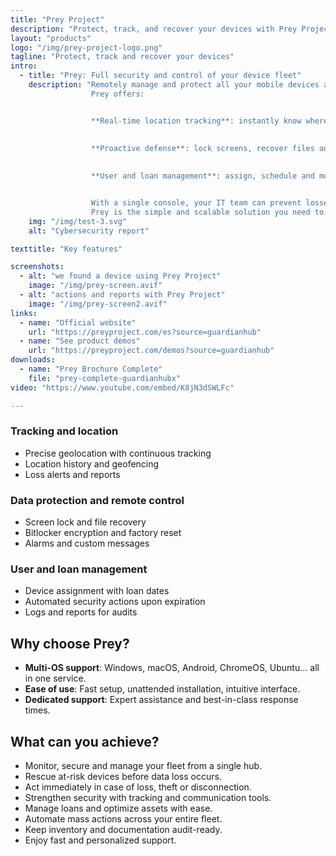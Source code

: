 ```yaml
---
title: "Prey Project"
description: "Protect, track, and recover your devices with Prey Project. Full control of your laptops and devices (even without GPS) from a single console."
layout: "products"
logo: "/img/prey-project-logo.png"
tagline: "Protect, track and recover your devices"
intro: 
  - title: "Prey: Full security and control of your device fleet"
    description: "Remotely manage and protect all your mobile devices and computers in a fast, centralized way.  
                  Prey offers:


                  **Real-time location tracking**: instantly know where each device is, even without GPS. 
                  
                  
                  **Proactive defense**: lock screens, recover files and trigger alarms if a device goes missing.  

                  
                  **User and loan management**: assign, schedule and monitor devices; automate security actions upon expiration.


                  With a single console, your IT team can prevent losses, enforce usage policies and respond at the first sign of an incident.  
                  Prey is the simple and scalable solution you need to keep your infrastructure always protected."
    img: "/img/test-3.svg"
    alt: "Cybersecurity report"

texttitle: "Key features"

screenshots:
  - alt: "we found a device using Prey Project"
    image: "/img/prey-screen.avif"
  - alt: "actions and reports with Prey Project"
    image: "/img/prey-screen2.avif"
links:
  - name: "Official website"
    url: "https://preyproject.com/es?source=guardianhub"
  - name: "See product demos"
    url: "https://preyproject.com/demos?source=guardianhub"
downloads:
  - name: "Prey Brochure Complete"
    file: "prey-complete-guardianhubx"
video: "https://www.youtube.com/embed/K8jN3dSWLFc"

---
```


### Tracking and location  
- Precise geolocation with continuous tracking  
- Location history and geofencing  
- Loss alerts and reports

### Data protection and remote control  
- Screen lock and file recovery  
- Bitlocker encryption and factory reset  
- Alarms and custom messages

### User and loan management  
- Device assignment with loan dates  
- Automated security actions upon expiration  
- Logs and reports for audits


## Why choose Prey?

- **Multi-OS support**: Windows, macOS, Android, ChromeOS, Ubuntu… all in one service.  
- **Ease of use**: Fast setup, unattended installation, intuitive interface.  
- **Dedicated support**: Expert assistance and best-in-class response times.


## What can you achieve?

- Monitor, secure and manage your fleet from a single hub.  
- Rescue at-risk devices before data loss occurs.  
- Act immediately in case of loss, theft or disconnection.  
- Strengthen security with tracking and communication tools.  
- Manage loans and optimize assets with ease.  
- Automate mass actions across your entire fleet.  
- Keep inventory and documentation audit-ready.  
- Enjoy fast and personalized support.